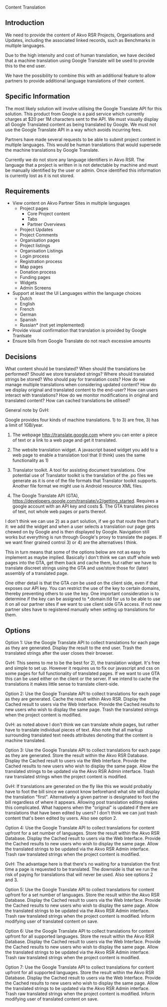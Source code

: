 Content Translation

Introduction
------------
We need to provide the content of Akvo RSR Projects, Organisations and Updates, including the associated linked records, such as Benchmarks in multiple languages.

Due to the high intensity and cost of human translation, we have decided that a machine translation using Google Translate will be used to provide this to the end user.

We have the possibility to combine this with an additional feature to allow partners to provide additional language translations of their content.

Specific Information
--------------------
The most likely solution will involve utilising the Google Translate API for this solution.
This product from Google is a paid service which currently charges at $20 per 1M characters sent to the API.
We must visually display all Google Translated content as being translated by Google.
We must not use the Google Translate API in a way which avoids incurring fees.

Partners have made several requests to be able to submit project content in multiple languages. This would be human translations that would supersede the machine translations by Google Translate.

Currently we do not store any language identifiers in Akvo RSR. The language that a project is written in is not detectable by machine and must be manually identified by the user or admin. Once identified this information is currently lost as it is not stored.

Requirements
------------
- View content on Akvo Partner Sites in multiple languages
	- Project pages
		- Core Project content
		- Tabs
		- Partner Overviews
	- Project Updates
	- Project Comments
	- Organisation pages
	- Project listings
	- Organisation Listings
	- Login process
	- Registration process
	- Map pages
	- Donation process
	- Funding pages
	- Widgets
	- Admin Screens
- Support at least the UI Languages within the language choices
	- Dutch
	- English
	- French
	- German
	- Spanish
	- Russian* (not yet implemented)
- Provide visual confirmation that translation is provided by Google Tranlsate
- Ensure bills from Google Translate do not reach excessive amounts

Decisions
---------
What content should be translated?
When should the translations be performed?
Should we store translated strings?
Where should translated strings be stored?
Who should pay for translation costs?
How do we manage multiple translations when considering updated content?
How do we display original and translated content to the end-user?
How can users interact with translations?
How do we monitor modifications in original and translated content?
How can cached translations be utilised?

General note by GvH:

Google provides four kinds of machine translations. 1) to 3) are free, 3) has a limit of 1GB/year.

1) The webpage http://translate.google.com where you can enter a piece of text or a link to a web page and get it translated.

2) The website translation widget. A javascript based widget you add to a web page to enable a translation tool that (I think) uses the same functionality as 1)

3) Translator toolkit. A tool for assisting document translations. One potential use of Translator toolkit is the translation of the .po files we generate as it is one of the file formats that Translator toolkit supports. Another file format we might use is Android resource XML files.

4) The Google Translate API (GTA), https://developers.google.com/translate/v2/getting_started. Requires a google account with an API key and costs $. The GTA translates pieces of text, not whole web pages or parts thereof.

I don't think we can use 2) as a part solution, if we go that route then that's it: we add the widget and when a user selects a translation our page gets chewed on by Google and is then displayed by Google. Navigation still works but everything is run through Google's proxy to translate the pages. If we want finer grained control 3) or 4) are the alternatives I think.

This in turn means that some of the options below are not as easy to implement as maybe implied. Basically I don't think we can stuff whole web pages into the GTA, get them back and cache them, but rather we have to translate discreet strings using the GTA and use/store those for (later) assembly of a translated page.

One other detail is that the GTA _can_ be used on the client side, even if that exposes our API key. You can restrict the use of the key to certain domains, thereby preventing others to use the key. One important consideration is to determine if the key can be assigned to *.domain.tld for us to be able to use it on all our partner sites if we want to use client side GTA access. If not new partner sites have to registered manually when setting up translations for them.

Options
-------

Option 1:
Use the Google Translate API to collect translations for each page as they are generated.
Display the result to the end user.
Trash the translated strings after the user closes their browser.

GvH: This seems to me to be the best for 2), the translation widget. It's free and simple to set up. However it requires us to fix our javascript and css on some pages for full functionality of translated pages. If we want to use GTA this can be used either on the client or the server. If we intend to cache the translations it makes little sense to translate client-side.

Option 2:
Use the Google Translate API to collect translations for each page as they are generated.
Cache the result within Akvo RSR.
Display the Cached result to users via the Web Interface.
Provide the Cached results to new users who wish to display the same page.
Trash the translated strings when the project content is modified.

GvH: as noted above I don't think we can translate whole pages, but rather have to translate individual pieces of text. Also note that all markup surrounding translated text  needs attributes denoting that the content is machine translated. 

Option 3:
Use the Google Translate API to collect translations for each page as they are generated.
Store the result within the Akvo RSR Database.
Display the Cached result to users via the Web Interface.
Provide the Cached results to new users who wish to display the same page.
Allow the translated strings to be updated via the Akvo RSR Admin interface.
Trash raw translated strings when the project content is modified.

GvH: If translations are generated on the fly like this we would probably have to foot the bill since we cannot know beforehand what site will display the translation "first". Alternatively a given partner is designated to foot the bill regardless of where it appears. Allowing post translation editing makes this complicated. What happens when the "original" is updated if there are translations that have been edited by users? I don't think we can just trash content that's been edited by users. Also see option 2.

Option 4:
Use the Google Translate API to collect translations for content upfront for a set number of languages.
Store the result within the Akvo RSR Database.
Display the Cached result to users via the Web Interface.
Provide the Cached results to new users who wish to display the same page.
Allow the translated strings to be updated via the Akvo RSR Admin interface.
Trash raw translated strings when the project content is modified.

GvH: The advantage here is that there's no waiting for a translation the first time a page is requested to be translated. The downside is that we run the risk of paying for translations that will never be used. Also see options 2 and 3.

Option 5:
Use the Google Translate API to collect translations for content upfront for a set number of languages.
Store the result within the Akvo RSR Database.
Display the Cached result to users via the Web Interface.
Provide the Cached results to new users who wish to display the same page.
Allow the translated strings to be updated via the Akvo RSR Admin interface.
Trash raw translated strings when the project content is modified.
Inform modifying user of translated content on save.

Option 6:
Use the Google Translate API to collect translations for content upfront for all supported languages.
Store the result within the Akvo RSR Database.
Display the Cached result to users via the Web Interface.
Provide the Cached results to new users who wish to display the same page.
Allow the translated strings to be updated via the Akvo RSR Admin interface.
Trash raw translated strings when the project content is modified.

Option 7:
Use the Google Translate API to collect translations for content upfront for all supported languages.
Store the result within the Akvo RSR Database.
Display the Cached result to users via the Web Interface.
Provide the Cached results to new users who wish to display the same page.
Allow the translated strings to be updated via the Akvo RSR Admin interface.
Trash raw translated strings when the project content is modified.
Inform modifying user of translated content on save.